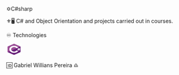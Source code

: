 ✡️C#sharp


⚜️🖥️ C# and Object Orientation and projects carried out in courses.

♾️ Technologies 

  <img align="left" alt="Biel-Csharp" height="30" width="40" src="https://raw.githubusercontent.com/devicons/devicon/master/icons/csharp/csharp-original.svg">
  
  <br>
  <br>
  
🆔 Gabriel Willians Pereira ♎ 

